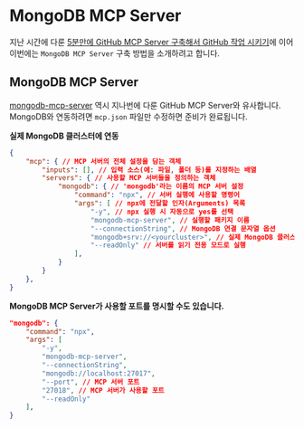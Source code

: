 # MongoDB MCP Server

지난 시간에 다룬 [5분만에 GitHub MCP Server 구축해서 GitHub 작업 시키기](https://data-make.tistory.com/799)에 이어 이번에는 `MongoDB MCP Server` 구축 방법을 소개하려고 합니다.

## MongoDB MCP Server

[mongodb-mcp-server](https://github.com/mongodb-developer/mongodb-mcp-server) 역시 지나번에 다룬 GitHub MCP Server와 유사합니다.  
MongoDB와 연동하려면 `mcp.json` 파일만 수정하면 준비가 완료됩니다.

**실제 MongoDB 클러스터에 연동**

```json
{
    "mcp": { // MCP 서버의 전체 설정을 담는 객체
        "inputs": [], // 입력 소스(예: 파일, 폴더 등)를 지정하는 배열
        "servers": { // 사용할 MCP 서버들을 정의하는 객체
            "mongodb": { // 'mongodb'라는 이름의 MCP 서버 설정
                "command": "npx", // 서버 실행에 사용할 명령어
                "args": [ // npx에 전달할 인자(Arguments) 목록
                    "-y", // npx 실행 시 자동으로 yes를 선택
                    "mongodb-mcp-server", // 실행할 패키지 이름
                    "--connectionString", // MongoDB 연결 문자열 옵션
                    "mongodb+srv://<yourcluster>", // 실제 MongoDB 클러스터의 연결 정보
                    "--readOnly" // 서버를 읽기 전용 모드로 실행
                ],
            }
        }
    },
}
```

**MongoDB MCP Server가 사용할 포트를 명시할 수도 있습니다.**

```json
"mongodb": {
    "command": "npx",
    "args": [
        "-y", 
        "mongodb-mcp-server", 
        "--connectionString", 
        "mongodb://localhost:27017",
        "--port", // MCP 서버 포트             
        "27018", // MCP 서버가 사용할 포트
        "--readOnly"
    ],
}
```




